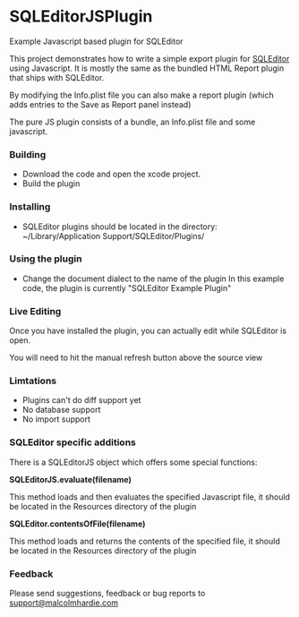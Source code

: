# SQLEditorJSPlugin
Example Javascript based plugin for SQLEditor


This project demonstrates how to write a simple export plugin for <a href="https://www.malcolmhardie.com/sqleditor/">SQLEditor</a> using Javascript.
It is mostly the same as the bundled HTML Report plugin that ships with SQLEditor.

By modifying the Info.plist file you can also make a report plugin (which adds entries to the Save as Report panel instead)

The pure JS plugin consists of a bundle, an Info.plist file and some javascript.


### Building

* Download the code and open the xcode project.
* Build the plugin

### Installing

* SQLEditor plugins should be located in the directory: <br>~/Library/Application Support/SQLEditor/Plugins/

### Using the plugin

* Change the document dialect to the name of the plugin
In this example code, the plugin is currently "SQLEditor Example Plugin"

### Live Editing

Once you have installed the plugin, you can actually edit while SQLEditor is open.

You will need to hit the manual refresh button above the source view


### Limtations

* Plugins can't do diff support yet
* No database support
* No import support

### SQLEditor specific additions

There is a SQLEditorJS object which offers some special functions:

**SQLEditorJS.evaluate(filename)**

This method loads and then evaluates the specified Javascript file, it should be located in the Resources directory of the plugin

**SQLEditor.contentsOfFile(filename)**

This method loads and returns the contents of the specified file, it should be located in the Resources directory of the plugin


### Feedback

Please send suggestions, feedback or bug reports to support@malcolmhardie.com
